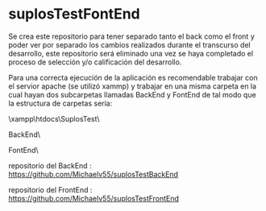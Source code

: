 # suplosTestFontEnd

Se crea este repositorio para tener separado tanto el back como el front y poder ver por separado los cambios realizados durante el transcurso del desarrollo, este repositorio será eliminado una vez se haya completado el proceso de selección y/o calificación del desarrollo.

Para una correcta ejecución de la aplicación es recomendable trabajar con el servior apache (se utilizó xammp) y trabajar en una misma carpeta en la cual hayan dos subcarpetas llamadas BackEnd y FontEnd de tal modo que la estructura de carpetas sería:

\xampp\htdocs\SuplosTest\

  BackEnd\\
  
  FontEnd\
  
repositorio del BackEnd : https://github.com/Michaelv55/suplosTestBackEnd

repositorio del FrontEnd : https://github.com/Michaelv55/suplosTestFrontEnd

